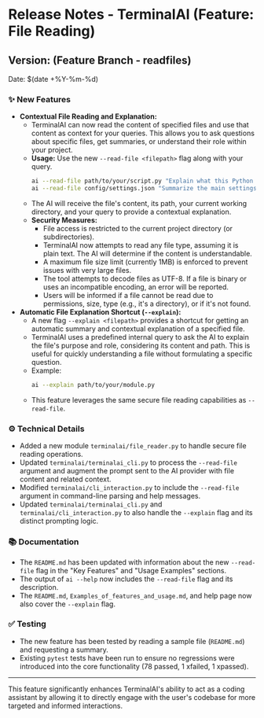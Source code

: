# Release Notes - TerminalAI (Feature: File Reading)

## Version: (Feature Branch - readfiles)

Date: $(date +%Y-%m-%d)

### ✨ New Features

*   **Contextual File Reading and Explanation:**
    *   TerminalAI can now read the content of specified files and use that content as context for your queries. This allows you to ask questions about specific files, get summaries, or understand their role within your project.
    *   **Usage:** Use the new `--read-file <filepath>` flag along with your query.
        ```bash
        ai --read-file path/to/your/script.py "Explain what this Python script does."
        ai --read-file config/settings.json "Summarize the main settings in this file."
        ```
    *   The AI will receive the file's content, its path, your current working directory, and your query to provide a contextual explanation.
    *   **Security Measures:**
        *   File access is restricted to the current project directory (or subdirectories).
        *   TerminalAI now attempts to read any file type, assuming it is plain text. The AI will determine if the content is understandable.
        *   A maximum file size limit (currently 1MB) is enforced to prevent issues with very large files.
        *   The tool attempts to decode files as UTF-8. If a file is binary or uses an incompatible encoding, an error will be reported.
        *   Users will be informed if a file cannot be read due to permissions, size, type (e.g., it's a directory), or if it's not found.
*   **Automatic File Explanation Shortcut (`--explain`):**
    *   A new flag `--explain <filepath>` provides a shortcut for getting an automatic summary and contextual explanation of a specified file.
    *   TerminalAI uses a predefined internal query to ask the AI to explain the file's purpose and role, considering its content and path. This is useful for quickly understanding a file without formulating a specific question.
    *   Example:
        ```bash
        ai --explain path/to/your/module.py
        ```
    *   This feature leverages the same secure file reading capabilities as `--read-file`.

### ⚙️ Technical Details

*   Added a new module `terminalai/file_reader.py` to handle secure file reading operations.
*   Updated `terminalai/terminalai_cli.py` to process the `--read-file` argument and augment the prompt sent to the AI provider with file content and related context.
*   Modified `terminalai/cli_interaction.py` to include the `--read-file` argument in command-line parsing and help messages.
*   Updated `terminalai/terminalai_cli.py` and `terminalai/cli_interaction.py` to also handle the `--explain` flag and its distinct prompting logic.

### 📚 Documentation

*   The `README.md` has been updated with information about the new `--read-file` flag in the "Key Features" and "Usage Examples" sections.
*   The output of `ai --help` now includes the `--read-file` flag and its description.
*   The `README.md`, `Examples_of_features_and_usage.md`, and help page now also cover the `--explain` flag.

### ✅ Testing

*   The new feature has been tested by reading a sample file (`README.md`) and requesting a summary.
*   Existing `pytest` tests have been run to ensure no regressions were introduced into the core functionality (78 passed, 1 xfailed, 1 xpassed).

---

This feature significantly enhances TerminalAI's ability to act as a coding assistant by allowing it to directly engage with the user's codebase for more targeted and informed interactions.